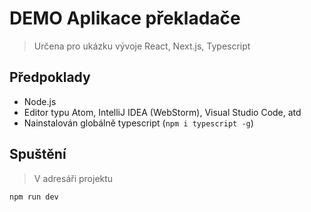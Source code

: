 # DEMO Aplikace překladače
> Určena pro ukázku vývoje React, Next.js, Typescript

## Předpoklady

* Node.js
* Editor typu Atom, IntelliJ IDEA (WebStorm), Visual Studio Code, atd
* Nainstalován globálně typescript (```npm i typescript -g```) 

## Spuštění
> V adresáři projektu
```
npm run dev
```

